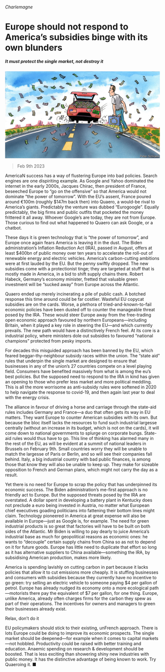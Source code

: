 ###### Charlemagne

# Europe should not respond to America’s subsidies binge with its own blunders 

##### It must protect the single market, not destroy it 

![image](images/20230211_EUD000.jpg) 

> Feb 9th 2023 

AmericaN success has a way of flustering Europe into bad policies. Search engines are one dispiriting example. As Google and Yahoo dominated the internet in the early 2000s, Jacques Chirac, then president of France, beseeched Europe to “go on the offensive” so that America would not dominate “the power of tomorrow”. With the EU’s assent, France poured around €100m (roughly $147m back then) into Quaero, a would-be rival to America’s giants. Predictably the venture was dubbed “Eurogoogle”. Equally predictably, the big firms and public outfits that pocketed the money frittered it all away. Whoever Google’s  are today, they are not from Europe. Those curious to find out what happened to Quaero can ask Google, or a chatbot. 

These days it is green technology that is “the power of tomorrow”, and Europe once again fears America is leaving it in the dust. The Biden administration’s Inflation Reduction Act (IRA), passed in August, offers at least $400bn of public money over ten years to accelerate the roll-out of renewable energy and electric vehicles. America’s carbon-cutting ambitions were at first lauded by the EU. But the penny swiftly dropped. The new subsidies come with a protectionist tinge; they are targeted at stuff that is mostly made in America, in a bid to shift supply chains there. Robert Habeck, Germany’s economy minister, fretted that valuable green investment will be “sucked away” from Europe across the Atlantic. 

Quaero ended up merely incinerating a pile of public cash. A botched response this time around could be far costlier. Wasteful EU copycat subsidies are on the cards. Worse, a plethora of tried-and-known-to-fail economic policies have been dusted off to counter the manageable threat posed by the IRA. These would steer Europe away from the free-trading open economic approach favoured by northern Europeans—including Britain, when it played a key role in steering the EU—and which currently prevails. The new path would have a distinctively French feel. At its core is a  industrial policy, where ministers dole out subsidies to favoured “national champions” protected from pesky imports. 

For decades this misguided approach has been banned by the EU, which feared beggar-thy-neighbour subsidy races within the union. The “state aid” rules that underpin the single market are designed to ensure that businesses in any of the union’s 27 countries compete on a level playing field. Consumers have benefited massively from what is among the eu’s best policies. But the supposed need to respond to the IRA in kind has given an opening to those who prefer less market and more political meddling. This is all the more worrisome as anti-subsidy rules were softened in 2020 to help navigate the response to covid-19, and then again last year to deal with the energy crisis. 

The alliance in favour of driving a horse and carriage through the state-aid rules includes Germany and France—a duo that often gets its way in EU matters. They want Europe to counter American subsidies with its own. But because the bloc itself lacks the resources to fund such industrial largesse centrally (without an increase in its budget, which is not on the cards), it will come down to national governments to splurge on corporate bungs. State-aid rules would thus have to go. This line of thinking has alarmed many in the rest of the EU, as will be evident at a summit of national leaders in Brussels on February 9th. Small countries worry they will be unable to match the largesse of Paris or Berlin, and so will see their companies fall behind. Italy, a big industrial country with bad public finances, is among those that know they will also be unable to keep up. They make for sizeable opposition to French and German plans, which might not carry the day as a result. 

Yet there is no need for Europe to scrap the policy that has underpinned its economic success. The Biden administration’s me-first approach is no friendly act to Europe. But the supposed threats posed by the IRA are overstated. A dollar spent in developing a battery plant in Kentucky does not preclude a euro being invested in Austria, no matter what European chief executives goading politicians into fattening their bottom lines might claim. Technology pioneered in America at great expense will also be available in Europe—just as Google is, for example. The need for green industrial products is so great that factories will have to be built on both sides of the Atlantic. Mr Biden is willing to pay dearly to juice America’s industrial base as much for geopolitical reasons as economic ones: he wants to “decouple” certain supply chains from China so as not to depend on it for future goods. Europe has little need to duplicate that effort so long as it has alternative suppliers to China available—something the IRA, by subsidising American production, makes more likely. 

America is spending lavishly on cutting carbon in part because it lacks policies that allow it to cut emissions more cheaply. It is stuffing businesses and consumers with subsidies because they currently have no incentive to go green: try selling an electric vehicle to someone paying $4 per gallon of petrol. Europe has already nudged its economy onto a more ecological path—motorists there pay the equivalent of $7 per gallon, for one thing. Europe, unlike America, already often charges firms for the carbon they spew as part of their operations. The incentives for owners and managers to green their businesses already exist. 

Relax, don’t do it

EU policymakers should stick to their existing, unFrench approach. There is lots Europe could be doing to improve its economic prospects. The single market should be deepened—for example when it comes to capital markets—not hobbled. Productivity could be raised with better training and education. Anaemic spending on research &amp; development should be boosted. That is less exciting than showering shiny new industries with public money. It has the distinctive advantage of being known to work. Try Quaeroing it. ■





